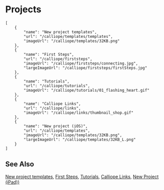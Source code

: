 # Projects

```codecard
[
    {
        "name": "New project templates",
        "url": "/calliope/templates/templates",
        "imageUrl": "/calliope/templates/32KB.png"
    },
    {
        "name": "First Steps",
        "url": "/calliope/firststeps",
        "imageUrl": "/calliope/firststeps/connecting.jpg",
        "largeImageUrl": "/calliope/firststeps/firstSteps.jpg"
    },
    {
        "name": "Tutorials",
        "url": "/calliope/tutorials",
        "imageUrl": "/calliope/tutorials/01_flashing_heart.gif"
    },
    {
        "name": "Calliope Links",
        "url": "/calliope/links",
        "imageUrl": "/calliope/links/thumbnail_shop.gif"
    },
    {
        "name": "New project (iOS)",
        "url": "/calliope/templates",
        "imageUrl": "/calliope/templates/32KB.png",
        "largeImageUrl": "/calliope/templates/32KB_L.png"
    }
]
```

## See Also

[New project templates](/calliope/templates/templates),
[First Steps](/calliope/firststeps),
[Tutorials](/calliope/tutorials),
[Calliope Links](/calliope/links),
[New Project (iPad))](/calliope/templates)

